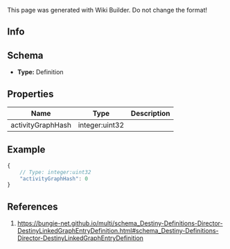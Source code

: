<span class="wiki-builder">This page was generated with Wiki Builder. Do not change the format!</span>

## Info

## Schema
* **Type:** Definition

## Properties
Name | Type | Description
---- | ---- | -----------
activityGraphHash | integer:uint32 | 

## Example
```javascript
{
    // Type: integer:uint32
    "activityGraphHash": 0
}

```

## References
1. https://bungie-net.github.io/multi/schema_Destiny-Definitions-Director-DestinyLinkedGraphEntryDefinition.html#schema_Destiny-Definitions-Director-DestinyLinkedGraphEntryDefinition
